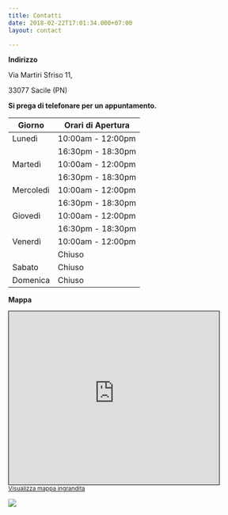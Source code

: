 ```yaml
---
title: Contatti
date: 2018-02-22T17:01:34.000+07:00
layout: contact

---
```

**Indirizzo**

Via Martiri Sfriso 11,

33077 Sacile (PN)

**Si prega di telefonare per un appuntamento.**

| Giorno | Orari di Apertura |
| --- | --- |
| Lunedì | 10:00am - 12:00pm |
|  | 16:30pm - 18:30pm |
| Martedì | 10:00am - 12:00pm |
|  | 16:30pm - 18:30pm |
| Mercoledì | 10:00am - 12:00pm |
|  | 16:30pm - 18:30pm |
| Giovedì | 10:00am - 12:00pm |
|  | 16:30pm - 18:30pm |
| Venerdì | 10:00am - 12:00pm |
|  | Chiuso |
| Sabato | Chiuso |
| Domenica | Chiuso |

**Mappa**

<iframe width="425" height="350" frameborder="0" scrolling="no" marginheight="0" marginwidth="0" src="https://www.openstreetmap.org/export/embed.html?bbox=12.494523525238039%2C45.952923143303146%2C12.497034072875978%2C45.954166953356456&layer=mapnik&marker=45.953544110476834%2C12.495778799057007" style="border: 1px solid black"></iframe><br/><small><a href="https://www.openstreetmap.org/?mlat=45.95354&mlon=12.49578#map=19/45.95355/12.49578&layers=NG">Visualizza mappa ingrandita</a></small> 

![](/uploads/capture-map1.JPG)